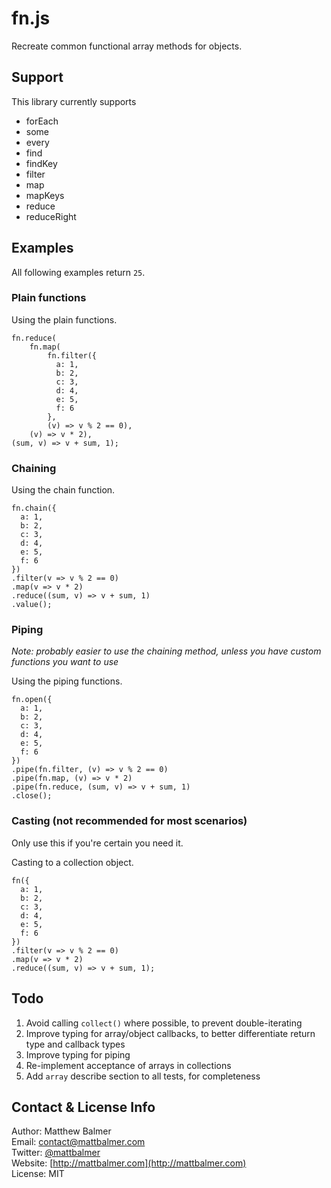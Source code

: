 # fn.js

Recreate common functional array methods for objects.

## Support

This library currently supports

* forEach
* some
* every
* find
* findKey
* filter
* map
* mapKeys
* reduce
* reduceRight

## Examples

All following examples return `25`.

### Plain functions

Using the plain functions.

    fn.reduce(
        fn.map(
            fn.filter({
              a: 1,
              b: 2,
              c: 3,
              d: 4,
              e: 5,
              f: 6
            },
            (v) => v % 2 == 0),
        (v) => v * 2),
    (sum, v) => v + sum, 1);

### Chaining

Using the chain function.

    fn.chain({
      a: 1,
      b: 2,
      c: 3,
      d: 4,
      e: 5,
      f: 6
    })
    .filter(v => v % 2 == 0)
    .map(v => v * 2)
    .reduce((sum, v) => v + sum, 1)
    .value();

### Piping

*Note: probably easier to use the chaining method, unless you have custom functions you want to use*

Using the piping functions.

    fn.open({
      a: 1,
      b: 2,
      c: 3,
      d: 4,
      e: 5,
      f: 6
    })
    .pipe(fn.filter, (v) => v % 2 == 0)
    .pipe(fn.map, (v) => v * 2)
    .pipe(fn.reduce, (sum, v) => v + sum, 1)
    .close();

### Casting (not recommended for most scenarios)

Only use this if you're certain you need it.

Casting to a collection object.

    fn({
      a: 1,
      b: 2,
      c: 3,
      d: 4,
      e: 5,
      f: 6
    })
    .filter(v => v % 2 == 0)
    .map(v => v * 2)
    .reduce((sum, v) => v + sum, 1);

## Todo

1. Avoid calling `collect()` where possible, to prevent double-iterating
2. Improve typing for array/object callbacks, to better differentiate return type and callback types
3. Improve typing for piping
4. Re-implement acceptance of arrays in collections
5. Add `array` describe section to all tests, for completeness

## Contact & License Info

Author: Matthew Balmer  
Email: contact@mattbalmer.com  
Twitter: [@mattbalmer](http://twitter.com/mattbalmer)  
Website: [http://mattbalmer.com](http://mattbalmer.com)  
License: MIT
